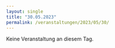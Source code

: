 ```yaml
---
layout: single
title: "30.05.2023"
permalink: /veranstaltungen/2023/05/30/
---
```


Keine Veranstaltung an diesem Tag.
